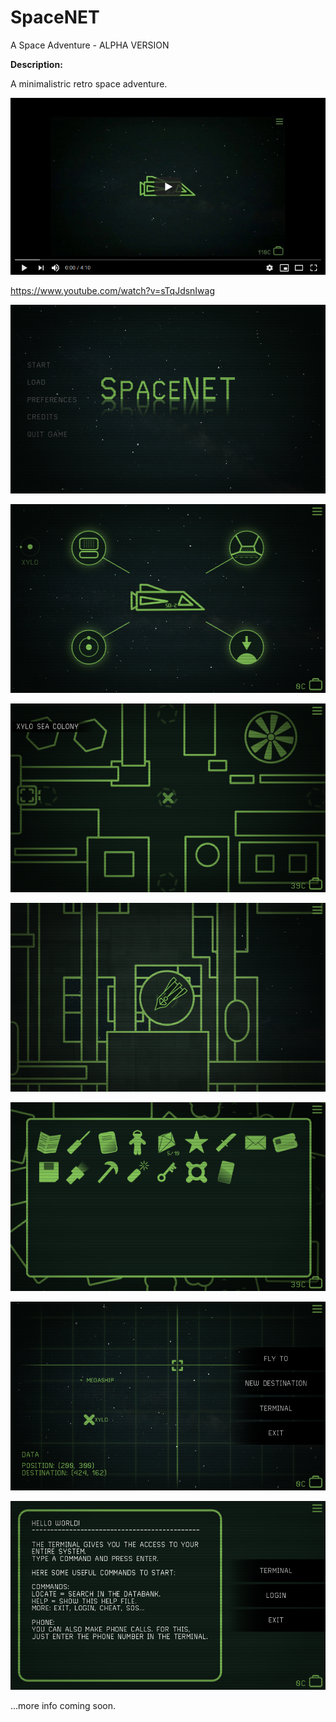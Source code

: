 # SpaceNET
A Space Adventure - ALPHA VERSION

__Description:__

A minimalistric retro space adventure.

[![SpaceNET](./SpaceNETtrailer.png)](https://www.youtube.com/watch?v=sTqJdsnIwag)

https://www.youtube.com/watch?v=sTqJdsnIwag

![ApaceNET](./SpaceNET.png)

![SpaceMenu](./SpaceMenu.png)

![XyloSea](./XyloSea.png)

![SurfaceLanding](./SurfaceLanding.png)

![Inventory](./Inventory.png)

![Cockpit](./Cockpit.png)

![Terminal](./Terminal.png)


...more info coming soon.
